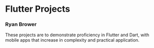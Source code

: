 # Flutter Projects
### Ryan Brower

These projects are to demonstrate proficiency in Flutter
and Dart, with mobile apps that increase in complexity and
practical application.